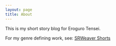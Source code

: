 ```yaml
---
layout: page
title: About
---
```

This is my short story blog for Eroguro Tensei.

For my genre defining work, see: [SRWeaver Shorts](https://lwflouisa.github.io/SRWeaverShorts/)
